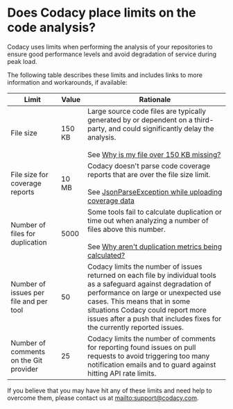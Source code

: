 # Does Codacy place limits on the code analysis?

Codacy uses limits when performing the analysis of your repositories to ensure good performance levels and avoid degradation of service during peak load.

The following table describes these limits and includes links to more information and workarounds, if available:

<!--NOTE
    See the comments in this Jira task for more background information on the limits listed on this page:

    https://codacy.atlassian.net/browse/CY-3232
-->

<table>
<thead>
<tr>
<th><strong>Limit</strong></th>
<th><strong>Value</strong></th>
<th><strong>Rationale</strong></th>
</tr>
</thead>
<tbody>
<tr>
<td>File size</td>
<td>150 KB</td>
<td>
Large source code files are typically generated by or dependent on a third-party, and could significantly delay the analysis.<br/><br/>
See <a href="../../troubleshooting/why-is-my-file-over-150-kb-missing/">Why is my file over 150 KB missing?</a>
</td>
</tr>
<tr>
<td>File size for coverage reports</td>
<td>10 MB</td>
<td>
Codacy doesn't parse code coverage reports that are over the file size limit.<br/><br/>
See <a href="../../../coverage-reporter/troubleshooting-common-issues/#jsonparseexception-while-uploading-coverage-data">JsonParseException while uploading coverage data</a>
</td>
</tr>
<tr>
<td>Number of files for duplication</td>
<td>5000</td>
<td>
Some tools fail to calculate duplication or time out when analyzing a number of files above this number.<br/><br/>
See <a href="../../troubleshooting/why-arent-duplication-metrics-being-calculated/">Why aren't duplication metrics being calculated?</a>
</td>
</tr>
<tr>
<td>Number of issues per file and per tool</td>
<td>50</td>
<td>
Codacy limits the number of issues returned on each file by individual tools as a safeguard against degradation of performance on large or unexpected use cases. This means that in some situations Codacy could report more issues after a push that includes fixes for the currently reported issues.
</td>
</tr>
<tr>
<td>Number of comments on the Git provider</td>
<td>25</td>
<td>
Codacy limits the number of comments for reporting found issues on pull requests to avoid triggering too many notification emails and to guard against hitting API rate limits.
</td>
</tr>
</table>

If you believe that you may have hit any of these limits and need help to overcome them, please contact us at <mailto:support@codacy.com>.
